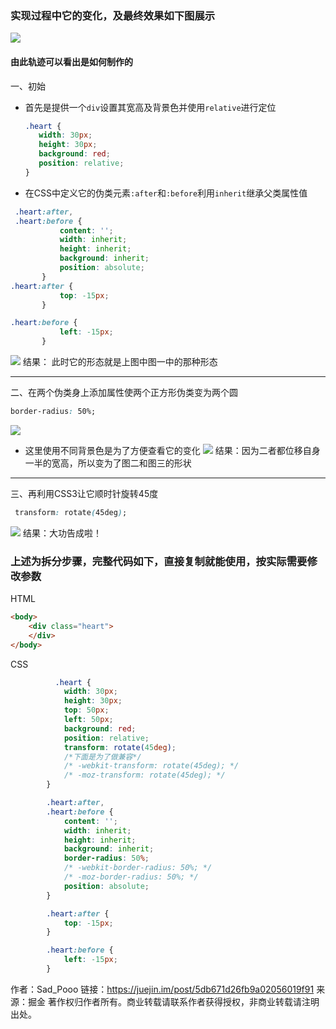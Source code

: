 ### 实现过程中它的变化，及最终效果如下图展示

![](https://user-gold-cdn.xitu.io/2019/10/28/16e10b1db8a74889?w=816&h=263&f=png&s=6481)
#### 由此轨迹可以看出是如何制作的
一、初始
* 首先是提供一个```div```设置其宽高及背景色并使用```relative```进行定位
     ```css
    .heart {
        width: 30px;
        height: 30px;
        background: red;
        position: relative;
    }
    ```
* 在CSS中定义它的伪类元素```:after```和```:before```利用```inherit```继承父类属性值
 ```css
  .heart:after,
  .heart:before {
            content: '';
            width: inherit;
            height: inherit;
            background: inherit;
            position: absolute;
        }
 .heart:after {
            top: -15px;
        }

.heart:before {
            left: -15px;
        }
 ```
  ![](https://user-gold-cdn.xitu.io/2019/10/28/16e10c83d32e983e?w=701&h=102&f=png&s=1439)
结果： 此时它的形态就是上图中图一中的那种形态
***
二、在两个伪类身上添加属性使两个正方形伪类变为两个圆
 ```css
 border-radius: 50%;
 ```
![](https://user-gold-cdn.xitu.io/2019/10/28/16e10ca1357d658d?w=703&h=102&f=png&s=2438)
* 这里使用不同背景色是为了方便查看它的变化
![](https://user-gold-cdn.xitu.io/2019/10/28/16e10cbb305eba3d?w=697&h=106&f=png&s=1984)
 结果：因为二者都位移自身一半的宽高，所以变为了图二和图三的形状
 ***
 三、再利用CSS3让它顺时针旋转45度
```css
 transform: rotate(45deg);
```

![](https://user-gold-cdn.xitu.io/2019/10/28/16e10d3bc36b557e?w=698&h=100&f=png&s=2075)
结果：大功告成啦！
### 上述为拆分步骤，完整代码如下，直接复制就能使用，按实际需要修改参数
HTML
```html
<body>
    <div class="heart">
    </div>
</body>
```
CSS
```css
          .heart {
            width: 30px;
            height: 30px;
            top: 50px;
            left: 50px;
            background: red;
            position: relative;
            transform: rotate(45deg);
            /*下面是为了做兼容*/
            /* -webkit-transform: rotate(45deg); */
            /* -moz-transform: rotate(45deg); */
        }

        .heart:after,
        .heart:before {
            content: '';
            width: inherit;
            height: inherit;
            background: inherit;
            border-radius: 50%;
            /* -webkit-border-radius: 50%; */
            /* -moz-border-radius: 50%; */
            position: absolute;
        }

        .heart:after {
            top: -15px;
        }

        .heart:before {
            left: -15px;
        }
```
作者：Sad_Pooo
链接：https://juejin.im/post/5db671d26fb9a02056019f91
来源：掘金
著作权归作者所有。商业转载请联系作者获得授权，非商业转载请注明出处。
